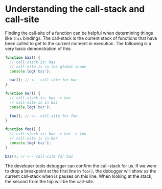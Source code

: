# Understanding the call-stack and call-site

Finding the call-site of a function can be helpful when determining things like
`this` bindings. The call-stack is the current stack of functions that have been called to get to the current moment in execution. The following is a very basic demonstration of this:

```javascript
function baz() {
  // call-stack is: baz
  // call-site is in the global scope
  console.log('baz');

  bar(); // <-- call-site for bar
}

function bar() {
  // call-stack is: baz -> bar
  // call-site is in baz
  console.log('bar');

  foo(); // <-- call-site for foo
}

function foo() {
  // call-stack is: baz -> bar -> foo
  // call-site is in bar
  console.log('baz');
}

baz(); // <-- call-site for baz
```

The developer tools debugger can confirm the call-stack for us. If we were to drop a breakpoint at the first line in `foo()`, the debugger will show us the current call-stack when is pauses on this line. When looking at the stack, the second from the top will be the call-site.   
